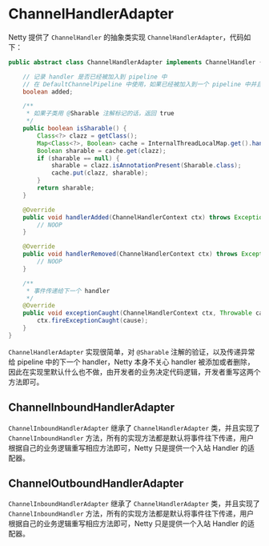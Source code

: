 # ChannelHandlerAdapter

Netty 提供了 `ChannelHandler` 的抽象类实现 `ChannelHandlerAdapter`，代码如下：

```Java
public abstract class ChannelHandlerAdapter implements ChannelHandler {

    // 记录 handler 是否已经被加入到 pipeline 中
    // 在 DefaultChannelPipeline 中使用，如果已经被加入到一个 pipeline 中并且没有 @Sharable 注解，那么会抛异常
    boolean added;

    /**
     * 如果子类用 @Sharable 注解标记的话，返回 true
     */
    public boolean isSharable() {
        Class<?> clazz = getClass();
        Map<Class<?>, Boolean> cache = InternalThreadLocalMap.get().handlerSharableCache(); // 将 sharable 信息缓存
        Boolean sharable = cache.get(clazz);
        if (sharable == null) {
            sharable = clazz.isAnnotationPresent(Sharable.class);
            cache.put(clazz, sharable);
        }
        return sharable;
    }

    @Override
    public void handlerAdded(ChannelHandlerContext ctx) throws Exception {
        // NOOP
    }

    @Override
    public void handlerRemoved(ChannelHandlerContext ctx) throws Exception {
        // NOOP
    }

    /**
     * 事件传递给下一个 handler
     */
    @Override
    public void exceptionCaught(ChannelHandlerContext ctx, Throwable cause) throws Exception {
        ctx.fireExceptionCaught(cause);
    }
}
```

`ChannelHandlerAdapter` 实现很简单，对 `@Sharable` 注解的验证，以及传递异常给 pipeline 中的下一个 handler，Netty 本身不关心 handler 被添加或者删除，因此在实现里默认什么也不做，由开发者的业务决定代码逻辑，开发者重写这两个方法即可。

## ChannelInboundHandlerAdapter

`ChannelInboundHandlerAdapter` 继承了 `ChannelHandlerAdapter` 类，并且实现了 `ChannelInboundHandler` 方法，所有的实现方法都是默认将事件往下传递，用户根据自己的业务逻辑重写相应方法即可，Netty 只是提供一个入站 Handler 的适配器。

## ChannelOutboundHandlerAdapter

`ChannelInboundHandlerAdapter` 继承了 `ChannelHandlerAdapter` 类，并且实现了 `ChannelInboundHandler` 方法，所有的实现方法都是默认将事件往下传递，用户根据自己的业务逻辑重写相应方法即可，Netty 只是提供一个入站 Handler 的适配器。